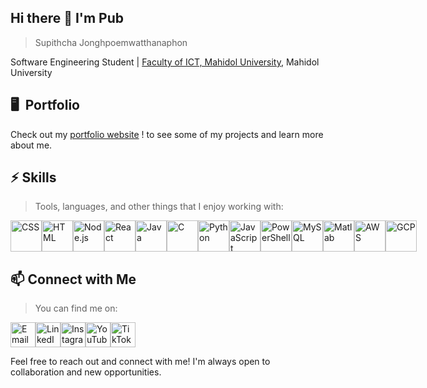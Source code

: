 ## Hi there 👋 I'm Pub
> Supithcha Jonghpoemwatthanaphon

Software Engineering Student | [Faculty of ICT, Mahidol University](https://www.ict.mahidol.ac.th/), Mahidol University 

## 🖥️  Portfolio
Check out my [portfolio website](https://supithcha.github.io/Portfolio/) ! to see some of my projects and learn more about me.

## ⚡ Skills
> Tools, languages, and other things that I enjoy working with:

<div style="display: flex; flex-direction: row; justify-content: space-around; align-items: center">
  <a href="https://example.com/css-link"><img src="https://upload.wikimedia.org/wikipedia/commons/thumb/6/62/CSS3_logo.svg/1024px-CSS3_logo.svg.png" alt="CSS" width="50" height="50"></a>
  <a href="https://www.w3.org/html/logo/downloads/HTML5_Badge_512.png"><img src="https://www.w3.org/html/logo/downloads/HTML5_Badge_512.png" alt="HTML" width="50" height="50"></a>
  <a href="https://upload.wikimedia.org/wikipedia/commons/d/d9/Node.js_logo.svg"><img src="https://upload.wikimedia.org/wikipedia/commons/d/d9/Node.js_logo.svg" alt="Node.js" width="50" height="50"></a><a href="https://upload.wikimedia.org/wikipedia/commons/a/a7/React-icon.svg"><img src="https://upload.wikimedia.org/wikipedia/commons/a/a7/React-icon.svg" alt="React" width="50" height="50"></a>
  <a href="https://www.vectorlogo.zone/logos/java/java-icon.svg"><img src="https://www.vectorlogo.zone/logos/java/java-icon.svg" alt="Java" width="50" height="50"></a>
  <a href="https://upload.wikimedia.org/wikipedia/commons/1/18/C_Programming_Language.svg"><img src="https://upload.wikimedia.org/wikipedia/commons/1/18/C_Programming_Language.svg" alt="C" width="50" height="50"></a>
  <a href="https://upload.wikimedia.org/wikipedia/commons/c/c3/Python-logo-notext.svg"><img src="https://upload.wikimedia.org/wikipedia/commons/c/c3/Python-logo-notext.svg" alt="Python" width="50" height="50"></a>
  <a href="https://upload.wikimedia.org/wikipedia/commons/9/99/Unofficial_JavaScript_logo_2.svg"><img src="https://upload.wikimedia.org/wikipedia/commons/9/99/Unofficial_JavaScript_logo_2.svg" alt="JavaScript" width="50" height="50"></a>
  <a href="https://raw.githubusercontent.com/PowerShell/PowerShell/master/assets/ps_black_128.svg"><img src="https://raw.githubusercontent.com/PowerShell/PowerShell/master/assets/ps_black_128.svg" alt="PowerShell" width="50" height="50"></a>
  <a href="https://www.svgrepo.com/show/303251/mysql-logo.svg"><img src="https://www.svgrepo.com/show/303251/mysql-logo.svg" alt="MySQL" width="50" height="50"></a>
  <a href="https://upload.wikimedia.org/wikipedia/commons/2/21/Matlab_Logo.png"><img src="https://upload.wikimedia.org/wikipedia/commons/2/21/Matlab_Logo.png" alt="Matlab" width="50" height="50"></a>
  <a href="https://upload.wikimedia.org/wikipedia/commons/9/93/Amazon_Web_Services_Logo.svg"><img src="https://upload.wikimedia.org/wikipedia/commons/9/93/Amazon_Web_Services_Logo.svg" alt="AWS" width="50" height="50"></a>
  <a href="https://www.gend.co/hs-fs/hubfs/gcp-logo-cloud.png?width=730&name=gcp-logo-cloud.png"><img src="https://www.gend.co/hs-fs/hubfs/gcp-logo-cloud.png?width=730&name=gcp-logo-cloud.png" alt="GCP" width="50" height="50"></a>
</div>


## 📫 Connect with Me
> You can find me on:
<div style="display: flex; align-items: center; ">
  <a href="mailto:Supithcha.jon@student.mahidol.ac.th"><img src="https://cdn4.iconfinder.com/data/icons/social-media-logos-6/512/112-gmail_email_mail-512.png" alt="Email" width="40" height="40"></a>
  <a href="https://www.linkedin.com/in/supithcha/"><img src="https://cdn-icons-png.flaticon.com/256/174/174857.png" alt="LinkedIn" width="40" height="40""></a>
  <a href="https://www.instagram.com/pubbq_/"><img src="https://upload.wikimedia.org/wikipedia/commons/thumb/a/a5/Instagram_icon.png/600px-Instagram_icon.png" alt="Instagram" width="40" height="40" ></a>
  <a href="https://www.youtube.com/channel/UCX82f8alwunuyPH3-4NU6gw"><img src="https://cdn-icons-png.flaticon.com/256/1384/1384060.png" alt="YouTube" width="40" height="40"></a>
  <a href="https://www.tiktok.com/@pubbq"><img src="https://cdn4.iconfinder.com/data/icons/social-media-flat-7/64/Social-media_Tiktok-512.png" alt="TikTok" width="40" height="40"></a>
</div>

Feel free to reach out and connect with me! I'm always open to collaboration and new opportunities.


